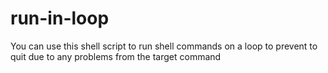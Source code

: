 # run-in-loop
You can use this shell script to run shell commands on a loop to prevent to quit due to any problems from the target command 
